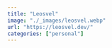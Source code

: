 ```yaml
---
title: "Leosvel"
image: "./_images/leosvel.webp"
url: "https://leosvel.dev/"
categories: ["personal"]
---
```

